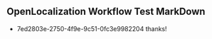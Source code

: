 ## OpenLocalization Workflow Test MarkDown
* 7ed2803e-2750-4f9e-9c51-0fc3e9982204 thanks!

<!--HONumber=Aug16_HO4-->


